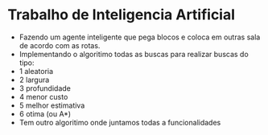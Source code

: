 # Trabalho de Inteligencia Artificial

- Fazendo um agente inteligente que pega blocos e coloca em outras sala de acordo com as rotas.
- Implementando o algoritimo todas as buscas para realizar buscas do tipo:
- 1 aleatoria
- 2 largura
- 3 profundidade
- 4 menor custo
- 5 melhor estimativa
- 6 otima (ou A*) 
- Tem outro algoritimo onde juntamos todas a funcionalidades